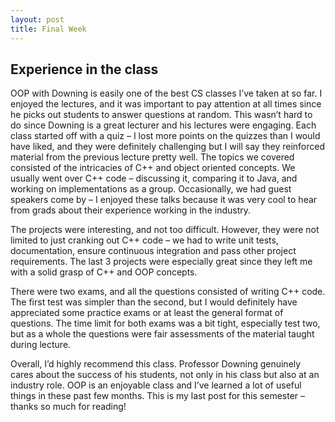 ```yaml
---
layout: post
title: Final Week
---
```


## Experience in the class ##

OOP with Downing is easily one of the best CS classes I’ve taken at so far. I enjoyed the lectures, and it was important to pay attention at all times since he picks out students to answer questions at random. This wasn’t hard to do since Downing is a great lecturer and his lectures were engaging. Each class started off with a quiz – I lost more points on the quizzes than I would have liked, and they were definitely challenging but I will say they reinforced material from the previous lecture pretty well. The topics we covered consisted of the intricacies of C++ and object oriented concepts. We usually went over C++ code – discussing it, comparing it to Java, and working on implementations as a group. Occasionally, we had guest speakers come by – I enjoyed these talks because it was very cool to hear from grads about their experience working in the industry. 

The projects were interesting, and not too difficult. However, they were not limited to just cranking out C++ code – we had to write unit tests, documentation, ensure continuous integration and pass other project requirements. The last 3 projects were especially great since they left me with a solid grasp of C++ and OOP concepts. 

There were two exams, and all the questions consisted of writing C++ code. The first test was simpler than the second, but I would definitely have appreciated some practice exams or at least the general format of questions. The time limit for both exams was a bit tight, especially test two, but as a whole the questions were fair assessments of the material taught during lecture.

Overall, I’d highly recommend this class. Professor Downing genuinely cares about the success of his students, not only in his class but also at an industry role. OOP is an enjoyable class and I’ve learned a lot of useful things in these past few months. This is my last post for this semester – thanks so much for reading! 
